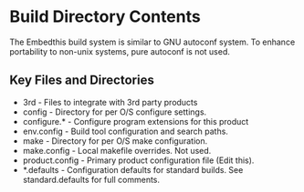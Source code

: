 
Build Directory Contents
========================

The Embedthis build system is similar to GNU autoconf system. To enhance portability to non-unix systems, 
pure autoconf is not used.

Key Files and Directories
-------------------------

* 3rd              - Files to integrate with 3rd party products
* config           - Directory for per O/S configure settings.
* configure.*      - Configure program extensions for this product
* env.config       - Build tool configuration and search paths.
* make             - Directory for per O/S make configuration.
* make.config      - Local makefile overrides. Not used.
* product.config   - Primary product configuration file (Edit this).
* *.defaults       - Configuration defaults for standard builds. See
                     standard.defaults for full comments.

